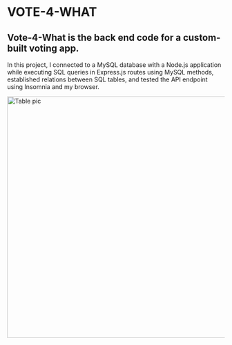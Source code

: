 # VOTE-4-WHAT

## Vote-4-What is the back end code for a custom-built voting app.

In this project, I connected to a MySQL database with a Node.js application while executing SQL queries in Express.js routes using MySQL methods, established relations between SQL tables, and tested the API endpoint using Insomnia and my browser.


<img width="560" alt="Table pic" src="https://github.com/JustinDowdy/Vote-4-What/assets/83055639/fd2e79ef-86f5-417b-aa8d-7cb5a76e818b">
